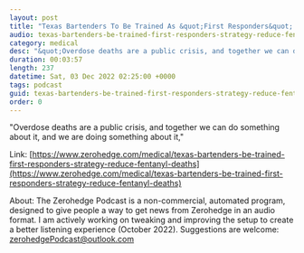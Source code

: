 ```yaml
---
layout: post
title: "Texas Bartenders To Be Trained As &quot;First Responders&quot; In Strategy To Reduce Fentanyl Deaths"
audio: texas-bartenders-be-trained-first-responders-strategy-reduce-fentanyl-deaths-0
category: medical
desc: "&quot;Overdose deaths are a public crisis, and together we can do something about it, and we are doing something about it,&quot; "
duration: 00:03:57
length: 237
datetime: Sat, 03 Dec 2022 02:25:00 +0000
tags: podcast
guid: texas-bartenders-be-trained-first-responders-strategy-reduce-fentanyl-deaths-0
order: 0
---
```

&quot;Overdose deaths are a public crisis, and together we can do something about it, and we are doing something about it,&quot; 

Link: [https://www.zerohedge.com/medical/texas-bartenders-be-trained-first-responders-strategy-reduce-fentanyl-deaths](https://www.zerohedge.com/medical/texas-bartenders-be-trained-first-responders-strategy-reduce-fentanyl-deaths)

About: The Zerohedge Podcast is a non-commercial, automated program, designed to give people a way to get news from Zerohedge in an audio format.  I am actively working on tweaking and improving the setup to create a better listening experience (October 2022).  Suggestions are welcome: [zerohedgePodcast@outlook.com](mailto:zerohedgePodcast@outlook.com)